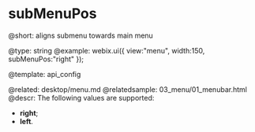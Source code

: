 subMenuPos
=============


@short: aligns submenu towards main menu

@type: string
@example:
webix.ui({
	view:"menu",
	width:150,
	subMenuPos:"right"
});

@template:	api_config

@related:
	desktop/menu.md
@relatedsample:
	03_menu/01_menubar.html
@descr:
The following values are supported:

- **right**;
- **left**.
